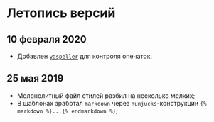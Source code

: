 # Летопись версий

## 10 февраля 2020
* Добавлен [`yaspeller`](https://github.com/hcodes/yaspeller) для контроля опечаток.

## 25 мая 2019
* Молонолитный файл стилей разбил на несколько мелких;
* В шаблонах зработал `markdown` через `nunjucks`-конструкции `{% markdown %}...{% endmarkdown %}`;
